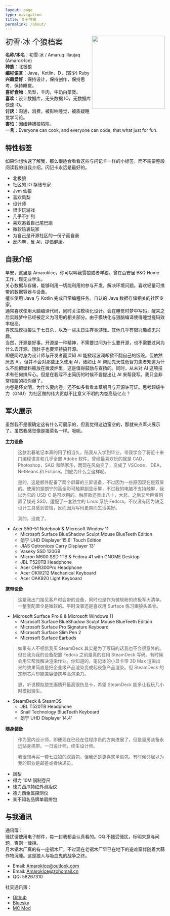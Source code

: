 ```yaml
---
layout: page
type: navigation
title: 关于咩狼
permalink: /about/
---
```

<img align="right" width="230" src="https://avatars.githubusercontent.com/u/91077200?v=4"/>

<font size=5>初雪·冰 个狼档案</font>

**名称/本名**：初雪·冰 / Amaruq·Illaujaq (Amarok·Ice)<br />
**种族**：北极狼<br />
**编程语言**：Java，Kotlin，D，(较少) Ruby<br />
**兴趣爱好**：保持设计，保持创作，保持思考，保持睡觉。<br />
**喜好食物**：凤梨，羊肉，牛奶白菜煲。<br />
**喜欢**：设计数据库，无头数据 IO，无数据库快速 IO。<br />
**讨厌**：沟通，消费，被影响睡觉，被质疑睡觉学习论。<br />
**害怕**：因纽特捕狼陷阱。<br />
**一言**：Everyone can cook, and everyone can code, that what just for fun.<br />

## 特性标签
如果你想快速了解我，那么很适合看看这些与闪记卡一样的小标签，而不需要整段阅读我的自我介绍。闪记卡永远是最好的。
- 北极狼
- 社区的 IO 存储专家
- Jvm 仙狼
- 喜欢凤梨
- 设计师
- 很少玩游戏
- 几乎不扩列
- 喜欢追着自己尾巴跑
- 微软热衷玩家
- 为自己是开源社区的一份子而自豪
- 反内卷，反 AI，提倡健康。

## 自我介绍

早安，这里是 AmarokIce，你可以叫我雪狼或者咩狼。曾在百安居 B&Q Home 工作，现无业学生。<br />
关心数据与存储，能够利用一切能利用的参与开发，解决环境问题。喜欢轻量可携带的数据容器与设备。<br />
擅长使用 Java 与 Kotlin 完成日常编程任务。自认的 Java 数据存储相关的社区专家。<br />
通常喜欢使用大脑编译代码，同时关注模块化设计。会在睡觉时梦中写码，醒来之后实践梦中已经被定义为可用的相关部分。由于模块化与狼脑编译使得睡觉搓码效率极高。<br />
喜欢玩模拟狼生于七日杀，以及一些末日生存类游戏。其他几乎有限兴趣或无兴趣。<br />
当然，开源是好事。开源是一种精神，不需要过问为什么要开源，也不需要过问为什么去开源。饿肚子也要坚持搞开源。<br />
即便同时身为设计师与开发者而深知 AI 能掀起波澜却掀不翻自己的饭碗，但依然厌恶 AI。但并不会对那些正义使用 AI，诸如让 AI 帮助先天性低智力患者知道为什么不能把塑料瓶放在微波炉里，这是值得鼓励与宣扬的。同时，从未对 AI 这项技术有任何排斥心。但是在我写不出简历的时候不要提出让 AI 来帮我写。我只会非常核膻的把你爆了。<br />
内卷是坏文明。为什么要内卷，还不如多看看本草纲目与开源许可证。思考超级牛力（GNU）为社区做的伟大贡献不比意义不明的内卷高级亿点？<br />

## 军火展示
虽然我不是很确定这有什么可展示的，但我觉得这边蛮空的，那就来点军火展示了。虽然我感觉像是报菜名一样。呃呃。

**主力设备**

> 这款宏碁笔记本真的用了相当久，陪我从入学到毕业，带我学会了将近十来门编程语言和几乎全部 Adobe 软件。曾经最喜欢玩的就是 CAD，Photoshop，SAI2 和酷家乐，而现在风向变了，变成了 VSCode，IDEA，NetBeans 和 Eclipse。到底为什么会这样呢。
>
> 是的，这是额外配备了两个屏幕的三屏设备，不过因为一些原因现在是双屏的。使用的是朗宁的高全彩可触屏副显示屏，不过我的电脑不支持触屏，我以为它的 USB-C 是可以用的。触屏款还贵出八十，大悲。之后又斥巨资购置了镁光 SSD，适配了一套独立的 Linux 系统 Fedora，不仅没有因为缺乏设计工具感到苦恼，反而因为写码更爽而生活美好。
>
> 真的，没救了。

- Acer S50-51 Notebook & Microsoft Window 11
  - Microsoft Surface BlueShadow Sculpt Mouse BlueTeeth Edition
  - 朗宁 UHD Displayer 15.6' Touch Edition
  - JIAS Optronices Carry Displayer 13'
  - Vaseky SSD 120GB
  - Micron M600 SSD 1TB & Fedora 41 with GNOME Desktop
  - JBL T520TB Headphone
  - Acer OHR300Pro Headphone
  - Acer OKW212 Mechanical Keyboard
  - Acer OAK920 Light Keyboard

**携带设备**
> 这是我出门接见客户时会带的设备，同时也是作为微软粉的终极军火清单。一整套配置全是微软的。平时没事还是喜欢用 Surface 练习画狼头盖骨。

- Microsoft Surface Pro 8 & Microsoft Windows 11
  - Microsoft Surface BlueShadow Sculpt Mouse BlueTeeth Edition
  - Microsoft Surface Pro Signature Keyboard
  - Microsoft Surface Slim Pen 2
  - Microsoft Surface Earbuds

> 如果有人不相信我买 SteamDeck 其实是为了写码的话我也不会很意外的。但在我为我的设备配置 Fedora 之前是真的在用 SteamDeck 写码。有时候会用它帮我解决渲染作业。你知道的，笔记本的小显卡带 3D Max 渲染出来的效果简直是把企业级产品渲染变成起夜急产品渲染。但 SteamDeck 的定制芯片却能兼容便携与高渲染力。
>
> 恩，听说模拟狼生画质开最高很伤显卡，希望 SteamDeck 能多让我玩几小时模拟狼生。

- SteamDeck & SteamOS
  - JBL T520TB Headphone
  - Snail Technology BlueTeeth Keyboard
  - 朗宁 UHD Displayer 14.4'

**随身装备**
> 作为室内设计师，即便现在已经在往程序员的方向进展了，但是量房装备永远贴身携带。一日设计师，终生设计师。
>
> 我很想再买一套七匹狼的双肩包，但我还是更喜欢单肩包。有时候邻居以为我的职业是邮差或者快递员。

- 凤梨
- 得力 10M 钢制卷尺
- 德力西爪持红外测距仪
- 德力西金属探测仪
- 某不知名品牌单肩挎包


## 与我通讯
通讯簿：<br />
骚扰请使用电子邮件，每一封我都会认真看的。QQ 不接受骚扰，标明来意与问题，否则一律拒。<br />
月木锯木厂真的有一座锯木厂，不过现在老锯木厂早已在地下的避难窟伴随着大蒜作物沉睡。这是狼人与吸血鬼的战争之终。
- Email: AmarokIce@outlook.com
- Email: AmarokIce@zohomail.cn
- QQ: 58267310

社交通讯簿：
- [Github](https://github.com/AmarokIce)
- [Bluesky](https://bsky.app/profile/amarokice.bsky.social)
- [MC Mod](https://center.mcmod.cn/208628/)
